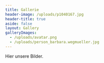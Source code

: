 ```yaml
---
title: Gallerie
header-image: /uploads/p1040167.jpg
header-title: true
aside: false
layout: Gallery
galleryImages:
  - /uploads/avatar.png
  - /uploads/person_barbara.wegmueller.jpg
---
```

Hier unsere Bilder.
